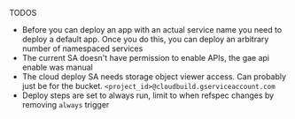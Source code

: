 TODOS

- Before you can deploy an app with an actual service name you need to deploy a default app. Once you do this, you can deploy an arbitrary number of namespaced services
- The current SA doesn't have permission to enable APIs, the gae api enable was manual
- The cloud deploy SA needs storage object viewer access. Can probably just be for the bucket. `<project_id>@cloudbuild.gserviceaccount.com`
- Deploy steps are set to always run, limit to when refspec changes by removing `always` trigger
